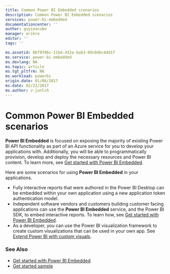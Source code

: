 ```yaml
---
title: Common Power BI Embedded scenarios
description: Common Power BI Embedded scenarios
services: power-bi-embedded
documentationcenter: ''
author: guyinacube
manager: erikre
editor: ''
tags: ''

ms.assetid: 0bf9706c-11bd-432a-bab3-89c04bc4dd1f
ms.service: power-bi-embedded
ms.devlang: NA
ms.topic: article
ms.tgt_pltfrm: NA
ms.workload: powerbi
origin.date: 01/06/2017
ms.date: 02/22/2017
ms.author: v-junlch
---
```


# Common Power BI Embedded scenarios
**Power BI Embedded** is focused on exposing the majority of existing Power BI API functionality as part of an Azure service for you to develop your applications with.  Additionally, you will be able to programmatically provision, develop and deploy the necessary resources and Power BI content. To learn more, see [Get started with Power BI Embedded](./power-bi-embedded-get-started.md).

Here are some scenarios for using **Power BI Embedded** in your applications.

- Fully interactive reports that were authored in the Power BI Desktop can be embedded within your own application using a new application token authentication model.
- Independent software vendors and customers building customer facing applications can use the **Power BI Embedded** service, and the Power BI SDK, to embed interactive reports. To learn how, see [Get started with Power BI Embedded](./power-bi-embedded-get-started.md).
- As a developer, you can use the Power BI visualization framework to create custom visualizations that can be used in your own app. See [Extend Power BI with custom visuals](https://powerbi.microsoft.com/custom-visuals/).

### See Also
- [Get started with Power BI Embedded](./power-bi-embedded-get-started.md)
- [Get started sample](./power-bi-embedded-get-started.md)